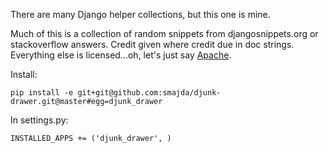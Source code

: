 There are many Django helper collections, but this one is mine.

Much of this is a collection of random snippets from djangosnippets.org or stackoverflow answers. Credit given where credit due in doc strings. Everything else is licensed...oh, let's just say [Apache](http://www.apache.org/licenses/LICENSE-2.0.html).

Install:

    pip install -e git+git@github.com:smajda/djunk-drawer.git@master#egg=djunk_drawer

In settings.py:

    INSTALLED_APPS += ('djunk_drawer', )
